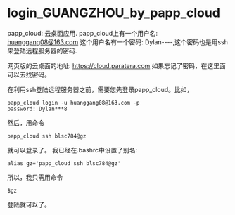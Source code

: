 # login_GUANGZHOU_by_papp_cloud

papp_cloud: 云桌面应用.
papp_cloud上有一个用户名: huanggang08@163.com
这个用户名有一个密码: Dylan----,这个密码也是用ssh来登陆远程服务器的密码.

网页版的云桌面的地址: https://cloud.paratera.com
如果忘记了密码，在这里面可以去找密码。

在利用ssh登陆远程服务器之前，需要您先登录papp_cloud。比如，

```shell
papp_cloud login -u huanggang08@163.com -p
password: Dylan***8
```
然后，用命令

```
papp_cloud ssh blsc784@gz
```
就可以登录了。
我已经在.bashrc中设置了别名:
```
alias gz='papp_cloud ssh blsc784@gz'
```
所以，我只需用命令
```
$gz
```
登陆就可以了。

